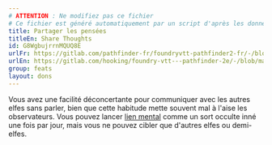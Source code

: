 ```yaml
---
# ATTENTION : Ne modifiez pas ce fichier
# Ce fichier est généré automatiquement par un script d'après les données du module Foundry VTT officiel et de sa traduction
title: Partager les pensées
titleEn: Share Thoughts
id: G8WgbujrrnMQUQ8E
urlFr: https://gitlab.com/pathfinder-fr/foundryvtt-pathfinder2-fr/-/blob/master/data/feats/G8WgbujrrnMQUQ8E.htm
urlEn: https://gitlab.com/hooking/foundry-vtt---pathfinder-2e/-/blob/master/packs/data/feats.db/share-thoughts.json
group: feats
layout: dons
---
```

Vous avez une facilité déconcertante pour communiquer avec les autres elfes sans parler, bien que cette habitude mette souvent mal à l'aise les observateurs. Vous pouvez lancer [lien mental](../spells/lien-mental.md) comme un sort occulte inné une fois par jour, mais vous ne pouvez cibler que d'autres elfes ou demi-elfes.


